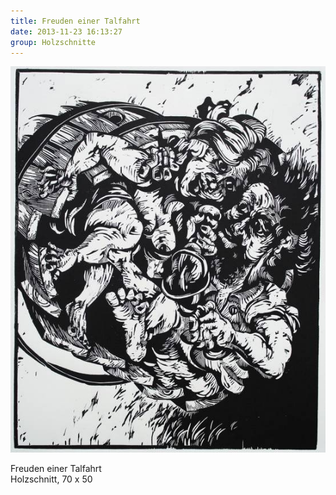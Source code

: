 ```yaml
---
title: Freuden einer Talfahrt
date: 2013-11-23 16:13:27
group: Holzschnitte
---
```

![Freuden einer Talfahrt](/img/holzschnitte/freuden-einer-talfahrt.jpg)

Freuden einer Talfahrt<br>
Holzschnitt, 70 x 50
